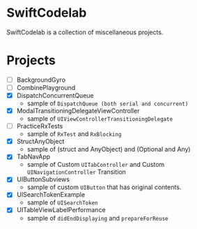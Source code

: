 # SwiftCodelab
SwiftCodelab is a collection of miscellaneous projects.

# Projects
- [ ] BackgroundGyro
- [ ] CombinePlayground
- [x] DispatchConcurrentQueue
    - sample of `DispatchQueue (both serial and concurrent)`
- [x] ModalTransitioningDelegateViewController
    - sample of `UIViewControllerTransitioningDelegate`
- [ ] PracticeRxTests
    - sample of `RxTest` and `RxBlocking`
- [x] StructAnyObject
    - sample of (struct and AnyObject) and (Optional and Any)
- [x] TabNavApp
    - sample of Custom `UITabController` and Custom `UINavigationController` Transition
- [x] UIButtonSubviews
    - sample of custom `UIButton` that has original contents.
- [x] UISearchTokenExample
    - sample of `UISearchToken`
- [x] UITableViewLabelPerformance
    - sample of `didEndDisplaying` and `prepareForReuse`
